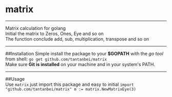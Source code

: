 # matrix
---
Matrix calculation for golang  
Initial the matrix to Zeros, Ones, Eye and so on  
The function conclude add, sub, multiplication, transpose and so on  
  
---
##Installation
Simple install the package to your **$GOPATH** with the *go tool* from shell:
`go get github.com/tantanbei/matrix`  
Make sure **Git is installed** on your machine and in your system's PATH.  
  
---
##Usage  
Use `matrix` just import this package and easy to initial
`import "github.com/tantanbei/matrix"
 m := matrix.NewMatrixEye(3)`



